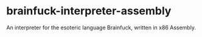 # brainfuck-interpreter-assembly
An interpreter for the esoteric language Brainfuck, written in x86 Assembly.
